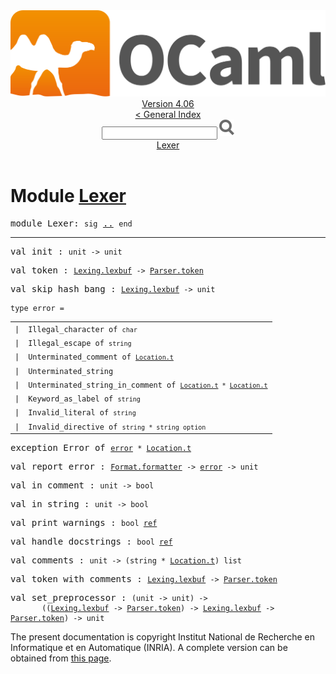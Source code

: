 <!-- ((! set title API !)) ((! set documentation !)) ((! set api !)) ((! set nobreadcrumb !)) -->
<div class="api"><header><nav class="toc brand"><a class="brand" href="https://ocaml.org/"><img src="colour-logo-gray.svg" class="svg" alt="OCaml"></a></nav><nav class="toc"><div class="toc_version"><a href="/docs" id="version-select">Version 4.06</a></div><a href="index.html">&lt; General Index</a><div class="api_search"><input type="text" name="apisearch" id="api_search" oninput="mySearch(false);" onkeypress="this.oninput();" onclick="this.oninput();" onpaste="this.oninput();">
<img src="search_icon.svg" alt="Search" class="svg" onclick="mySearch(false)"></div>
<div id="search_results"></div><div class="toc_title"><a href="#top">Lexer</a></div><ul></ul></nav></header>

<h1>Module <a href="type_Lexer.html">Lexer</a></h1>

<pre><span id="MODULELexer"><span class="keyword">module</span> Lexer</span>: <code class="code"><span class="keyword">sig</span></code> <a href="Lexer.html">..</a> <code class="code"><span class="keyword">end</span></code></pre><hr width="100%">

<pre><span id="VALinit"><span class="keyword">val</span> init</span> : <code class="type">unit -&gt; unit</code></pre>
<pre><span id="VALtoken"><span class="keyword">val</span> token</span> : <code class="type"><a href="Lexing.html#TYPElexbuf">Lexing.lexbuf</a> -&gt; <a href="Parser.html#TYPEtoken">Parser.token</a></code></pre>
<pre><span id="VALskip_hash_bang"><span class="keyword">val</span> skip_hash_bang</span> : <code class="type"><a href="Lexing.html#TYPElexbuf">Lexing.lexbuf</a> -&gt; unit</code></pre>
<pre><code><span id="TYPEerror"><span class="keyword">type</span> <code class="type"></code>error</span> = </code></pre><table class="typetable">
<tbody><tr>
<td align="left" valign="top">
<code><span class="keyword">|</span></code></td>
<td align="left" valign="top">
<code><span id="TYPEELTerror.Illegal_character"><span class="constructor">Illegal_character</span></span> <span class="keyword">of</span> <code class="type">char</code></code></td>

</tr>
<tr>
<td align="left" valign="top">
<code><span class="keyword">|</span></code></td>
<td align="left" valign="top">
<code><span id="TYPEELTerror.Illegal_escape"><span class="constructor">Illegal_escape</span></span> <span class="keyword">of</span> <code class="type">string</code></code></td>

</tr>
<tr>
<td align="left" valign="top">
<code><span class="keyword">|</span></code></td>
<td align="left" valign="top">
<code><span id="TYPEELTerror.Unterminated_comment"><span class="constructor">Unterminated_comment</span></span> <span class="keyword">of</span> <code class="type"><a href="Location.html#TYPEt">Location.t</a></code></code></td>

</tr>
<tr>
<td align="left" valign="top">
<code><span class="keyword">|</span></code></td>
<td align="left" valign="top">
<code><span id="TYPEELTerror.Unterminated_string"><span class="constructor">Unterminated_string</span></span></code></td>

</tr>
<tr>
<td align="left" valign="top">
<code><span class="keyword">|</span></code></td>
<td align="left" valign="top">
<code><span id="TYPEELTerror.Unterminated_string_in_comment"><span class="constructor">Unterminated_string_in_comment</span></span> <span class="keyword">of</span> <code class="type"><a href="Location.html#TYPEt">Location.t</a> * <a href="Location.html#TYPEt">Location.t</a></code></code></td>

</tr>
<tr>
<td align="left" valign="top">
<code><span class="keyword">|</span></code></td>
<td align="left" valign="top">
<code><span id="TYPEELTerror.Keyword_as_label"><span class="constructor">Keyword_as_label</span></span> <span class="keyword">of</span> <code class="type">string</code></code></td>

</tr>
<tr>
<td align="left" valign="top">
<code><span class="keyword">|</span></code></td>
<td align="left" valign="top">
<code><span id="TYPEELTerror.Invalid_literal"><span class="constructor">Invalid_literal</span></span> <span class="keyword">of</span> <code class="type">string</code></code></td>

</tr>
<tr>
<td align="left" valign="top">
<code><span class="keyword">|</span></code></td>
<td align="left" valign="top">
<code><span id="TYPEELTerror.Invalid_directive"><span class="constructor">Invalid_directive</span></span> <span class="keyword">of</span> <code class="type">string * string option</code></code></td>

</tr></tbody></table>



<pre><span id="EXCEPTIONError"><span class="keyword">exception</span> Error</span> <span class="keyword">of</span> <code class="type"><a href="Lexer.html#TYPEerror">error</a> * <a href="Location.html#TYPEt">Location.t</a></code></pre>

<pre><span id="VALreport_error"><span class="keyword">val</span> report_error</span> : <code class="type"><a href="Format.html#TYPEformatter">Format.formatter</a> -&gt; <a href="Lexer.html#TYPEerror">error</a> -&gt; unit</code></pre>
<pre><span id="VALin_comment"><span class="keyword">val</span> in_comment</span> : <code class="type">unit -&gt; bool</code></pre>
<pre><span id="VALin_string"><span class="keyword">val</span> in_string</span> : <code class="type">unit -&gt; bool</code></pre>
<pre><span id="VALprint_warnings"><span class="keyword">val</span> print_warnings</span> : <code class="type">bool <a href="Pervasives.html#TYPEref">ref</a></code></pre>
<pre><span id="VALhandle_docstrings"><span class="keyword">val</span> handle_docstrings</span> : <code class="type">bool <a href="Pervasives.html#TYPEref">ref</a></code></pre>
<pre><span id="VALcomments"><span class="keyword">val</span> comments</span> : <code class="type">unit -&gt; (string * <a href="Location.html#TYPEt">Location.t</a>) list</code></pre>
<pre><span id="VALtoken_with_comments"><span class="keyword">val</span> token_with_comments</span> : <code class="type"><a href="Lexing.html#TYPElexbuf">Lexing.lexbuf</a> -&gt; <a href="Parser.html#TYPEtoken">Parser.token</a></code></pre>
<pre><span id="VALset_preprocessor"><span class="keyword">val</span> set_preprocessor</span> : <code class="type">(unit -&gt; unit) -&gt;<br>       ((<a href="Lexing.html#TYPElexbuf">Lexing.lexbuf</a> -&gt; <a href="Parser.html#TYPEtoken">Parser.token</a>) -&gt; <a href="Lexing.html#TYPElexbuf">Lexing.lexbuf</a> -&gt; <a href="Parser.html#TYPEtoken">Parser.token</a>) -&gt; unit</code></pre><div class="copyright">The present documentation is copyright Institut National de Recherche en Informatique et en Automatique (INRIA). A complete version can be obtained from <a href="http://caml.inria.fr/pub/docs/manual-ocaml/">this page</a>.</div></div>